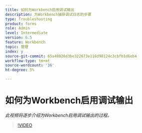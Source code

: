 ```yaml
---
title: 如何为Workbench启用调试输出
description: 为Workbench捕获调试日志的步骤
type: Troubleshooting
product: forms
role: Admin
level: Intermediate
version: 6.5
feature: Workbench
topic: 管理
index: y
source-git-commit: 65a40826d3be322673e116d98124c3cbfb1d6eb4
workflow-type: tm+mt
source-wordcount: '36'
ht-degree: 5%

---
```



# 如何为Workbench启用调试输出

*此视频将逐步介绍为Workbench启用调试输出的过程。*

>[!VIDEO](https://video.tv.adobe.com/v/335497?quality=9&learn=on)
